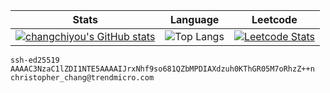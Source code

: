 |Stats|Language|Leetcode|
|-|-|-|
|[![changchiyou's GitHub stats](https://github-readme-stats.vercel.app/api?username=changchiyou&show_icons=true&theme=radical&disable_animations=true)](https://github.com/anuraghazra/github-readme-stats)|![Top Langs](https://github-readme-stats.vercel.app/api/top-langs/?username=changchiyou&layout=compact&hide=jupyter%20notebook&disable_animations=true)|[![Leetcode Stats](https://leetcard.jacoblin.cool/changchiyou?ext=heatmap&animation=false)](https://leetcode.com/changchiyou)|

```
ssh-ed25519 AAAAC3NzaC1lZDI1NTE5AAAAIJrxNhf9so681QZbMPDIAXdzuh0KThGR05M7oRhzZ++n christopher_chang@trendmicro.com
```
